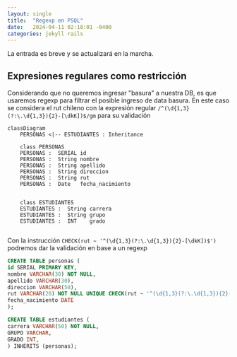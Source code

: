 ```yaml
---
layout: single
title:  "Regexp en PSQL"
date:   2024-04-11 02:18:01 -0400
categories: jekyll rails
---
```


La entrada es breve y se actualizará en la marcha. 

## Expresiones regulares como restricción

Considerando que no queremos ingresar "basura" a nuestra DB, es que usaremos regexp para filtrar el posible ingreso de data basura. En este caso se considera el rut chileno con la expresión regular `/^(\d{1,3}(?:\.\d{1,3}){2}-[\dkK])$/gm` para su validación

```mermaid
classDiagram
    PERSONAS <|-- ESTUDIANTES : Inheritance

    class PERSONAS 
    PERSONAS :  SERIAL id
    PERSONAS :  String nombre
    PERSONAS :  String apellido
    PERSONAS :  String direccion
    PERSONAS :  String rut
    PERSONAS :  Date   fecha_nacimiento
    

    class ESTUDIANTES 
    ESTUDIANTES :  String carrera
    ESTUDIANTES :  String grupo
    ESTUDIANTES :  INT    grado
    

```

Con la instrucción `CHECK(rut ~ '^(\d{1,3}(?:\.\d{1,3}){2}-[\dkK])$')` podremos dar la validación en base a un regexp

```sql
CREATE TABLE personas (
id SERIAL PRIMARY KEY,
nombre VARCHAR(30) NOT NULL,
apellido VARCHAR(30),
direccion VARCHAR(50),
rut VARCHAR(20) NOT NULL UNIQUE CHECK(rut ~ '^(\d{1,3}(?:\.\d{1,3}){2}-[\dkK])$'),
fecha_nacimiento DATE
);
```

```sql
CREATE TABLE estudiantes (
carrera VARCHAR(50) NOT NULL,
GRUPO VARCHAR,
GRADO INT,
) INHERITS (personas);
```
